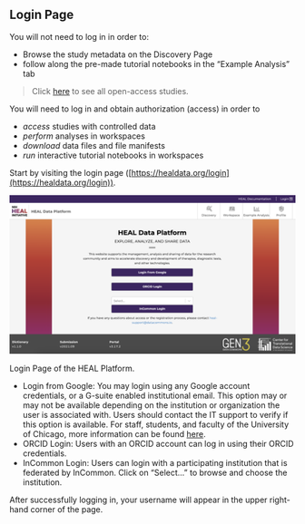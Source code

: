 ## Login Page

You will not need to log in in order to:

*   Browse the study metadata on the Discovery Page
*   follow along the pre-made tutorial notebooks in the “Example Analysis” tab

> Click [here](#CurrentOAStudies) to see all open-access studies.

You will need to log in and obtain authorization (access) in order to

*   _access_ studies with controlled data
*   _perform_ analyses in workspaces
*   _download_ data files and file manifests
*   _run_ interactive tutorial notebooks in workspaces

Start by visiting the login page ([https://healdata.org/login](https://healdata.org/login)).

![Healdata-Login](img/healdataorg_login.png)

Login Page of the HEAL Platform.

*   Login from Google: You may login using any Google account credentials, or a G-suite enabled institutional email. This option may or may not be available depending on the institution or organization the user is associated with. Users should contact the IT support to verify if this option is available. For staff, students, and faculty of the University of Chicago, more information can be found [here](https://its.uchicago.edu/g-suite/).
*   ORCID Login: Users with an ORCID account can log in using their ORCID credentials.
*   InCommon Login: Users can login with a participating institution that is federated by InCommon. Click on “Select...” to browse and choose the institution.

After successfully logging in, your username will appear in the upper right-hand corner of the page.
